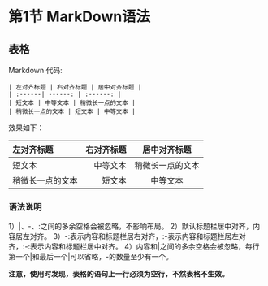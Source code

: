 # 第1节 MarkDown语法

## 表格

Markdown 代码:

```
| 左对齐标题 | 右对齐标题 | 居中对齐标题 |
| :------| ------: | :------: |
| 短文本 | 中等文本 | 稍微长一点的文本 |
| 稍微长一点的文本 | 短文本 | 中等文本 |
```

效果如下：


| 左对齐标题 | 右对齐标题 | 居中对齐标题 |
| :------| ------: | :------: |
| 短文本 | 中等文本 | 稍微长一点的文本 |
| 稍微长一点的文本 | 短文本 | 中等文本 |

### 语法说明

1）|、-、:之间的多余空格会被忽略，不影响布局。
 2）默认标题栏居中对齐，内容居左对齐。
 3）-:表示内容和标题栏居右对齐，:-表示内容和标题栏居左对齐，:-:表示内容和标题栏居中对齐。
 4）内容和|之间的多余空格会被忽略，每行第一个|和最后一个|可以省略，-的数量至少有一个。

**注意，使用时发现，表格的语句上一行必须为空行，不然表格不生效。**


